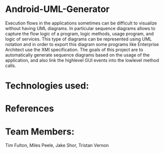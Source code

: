# Android-UML-Generator
Execution flows in the applications sometimes can be difficult to visualize without having UML diagrams. In particular sequence diagrams allows to capture the flow logic of a program, logic methods, usage program, and logic of services. This type of diagrams can be represented using UML notation and in order to export this diagram some programs like Enterprise Architect use the XMI specification. The goals of this project are to automatically generate sequence diagrams based on the usage of the application, and also link the high­level GUI events into the low­level method calls.

# Technologies used:

# References

# Team Members:
Tim Fulton, Miles Peele, Jake Shor, Tristan Vernon
